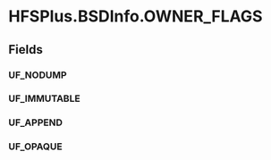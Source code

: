 ﻿


# HFSPlus.BSDInfo.OWNER_FLAGS

## Fields

### UF_NODUMP

### UF_IMMUTABLE

### UF_APPEND

### UF_OPAQUE

